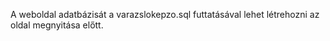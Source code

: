 A weboldal adatbázisát a varazslokepzo.sql futtatásával lehet létrehozni az oldal megnyitása előtt.

